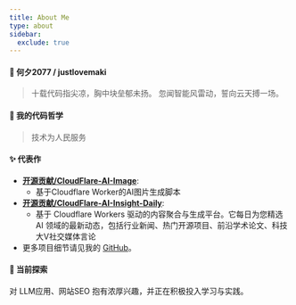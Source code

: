 ```yaml
---
title: About Me
type: about
sidebar:
  exclude: true
---
```


#### 👋 何夕2077 / justlovemaki

> 十载代码指尖凉，胸中块垒郁未扬。
> 忽闻智能风雷动，誓向云天搏一场。

#### 🚀 我的代码哲学

> 技术为人民服务

#### ✨ 代表作

*   **[开源贡献/CloudFlare-AI-Image](https://github.com/justlovemaki/CloudFlare-AI-Image)**:
    *   基于Cloudflare Worker的AI图片生成脚本
*   **[开源贡献/CloudFlare-AI-Insight-Daily](https://github.com/justlovemaki/CloudFlare-AI-Insight-Daily)**:
    *   基于 Cloudflare Workers 驱动的内容聚合与生成平台。它每日为您精选 AI 领域的最新动态，包括行业新闻、热门开源项目、前沿学术论文、科技大V社交媒体言论
*   更多项目细节请见我的 [GitHub](https://github.com/justlovemaki)。

#### 🌱 当前探索

对 LLM应用、网站SEO 抱有浓厚兴趣，并正在积极投入学习与实践。